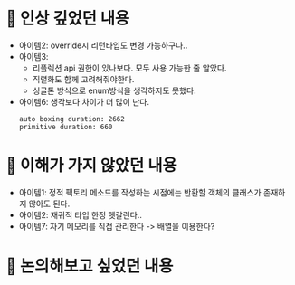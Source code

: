 # 📌 인상 깊었던 내용
  * 아이템2: override시 리턴타입도 변경 가능하구나..
  * 아이템3: 
    - 리플렉션 api 권한이 있나보다. 모두 사용 가능한 줄 알았다.
    - 직렬화도 함께 고려해줘야한다.
    - 싱글톤 방식으로 enum방식을 생각하지도 못했다.
  * 아이템6:
    생각보다 차이가 더 많이 난다.
    ```
    auto boxing duration: 2662
    primitive duration: 660
    ```
    
# 📌 이해가 가지 않았던 내용
  * 아이템1: 정적 팩토리 메소드를 작성하는 시점에는 반환할 객체의 클래스가 존재하지 않아도 된다.
  * 아이템2: 재귀적 타입 한정 헷갈린다..
  * 아이템7: 자기 메모리를 직접 관리한다 -> 배열을 이용한다?

# 📌 논의해보고 싶었던 내용
